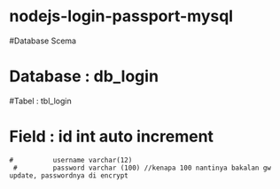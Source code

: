 # nodejs-login-passport-mysql

#Database Scema 
 # Database : db_login
  #Tabel : tbl_login
   #   Field : id int auto increment
    #          username varchar(12)
     #         password varchar (100) //kenapa 100 nantinya bakalan gw update, passwordnya di encrypt
